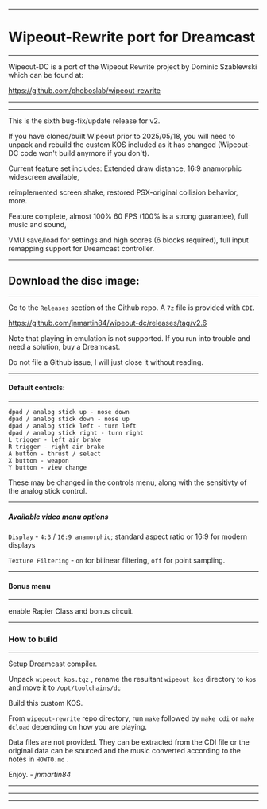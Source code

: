 ***

# Wipeout-Rewrite port for Dreamcast

***
Wipeout-DC is a port of the Wipeout Rewrite project by Dominic Szablewski which can be found at:

https://github.com/phoboslab/wipeout-rewrite
***

***
This is the sixth bug-fix/update release for v2. 

If you have cloned/built Wipeout prior to 2025/05/18, you will need to unpack and rebuild the custom KOS included as it has changed (Wipeout-DC code won't build anymore if you don't).

Current feature set includes: Extended draw distance, 16:9 anamorphic widescreen available,

reimplemented screen shake, restored PSX-original collision behavior, more.

Feature complete, almost 100% 60 FPS (100% is a strong guarantee), full music and sound,

VMU save/load for settings and high scores (6 blocks required), full input remapping support for Dreamcast controller.
***

## Download the disc image:

***
Go to the `Releases` section of the Github repo. A `7z` file is provided with `CDI`.

https://github.com/jnmartin84/wipeout-dc/releases/tag/v2.6

Note that playing in emulation is not supported. If you run into trouble and need a solution, buy a Dreamcast.

Do not file a Github issue, I will just close it without reading.
***

#### Default controls:

***
    dpad / analog stick up - nose down
    dpad / analog stick down - nose up
    dpad / analog stick left - turn left
    dpad / analog stick right - turn right
    L trigger - left air brake
    R trigger - right air brake
    A button - thrust / select
    X button - weapon
    Y button - view change

These may be changed in the controls menu, along with the sensitivty of the analog stick control.
***

##### Available video menu options
`Display` - `4:3` / `16:9 anamorphic`; standard aspect ratio or 16:9 for modern displays

`Texture Filtering` - `on` for bilinear filtering, `off` for point sampling.

***

#### Bonus menu

***

enable Rapier Class and bonus circuit.
***

### How to build

***
Setup Dreamcast compiler.

Unpack `wipeout_kos.tgz` , rename the resultant `wipeout_kos` directory to `kos` and move it to `/opt/toolchains/dc` 

Build this custom KOS.

From `wipeout-rewrite` repo directory, run `make` followed by `make cdi` or `make dcload` depending on how you are playing.

Data files are not provided. They can be extracted from the CDI file or the original data can be sourced and the music converted according to the notes in `HOWTO.md` .

Enjoy. - *jnmartin84*


***
***
***

